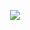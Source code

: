 <p align="center">
  <a href="https://skillicons.dev">
    <img src="https://skillicons.dev/icons?i=js,react,git,cs,python,webpack,linux,mysql" />
  </a>
</p>
